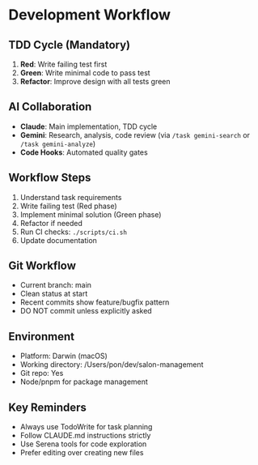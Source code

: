# Development Workflow

## TDD Cycle (Mandatory)

1. **Red**: Write failing test first
2. **Green**: Write minimal code to pass test
3. **Refactor**: Improve design with all tests green

## AI Collaboration

- **Claude**: Main implementation, TDD cycle
- **Gemini**: Research, analysis, code review (via `/task gemini-search` or `/task gemini-analyze`)
- **Code Hooks**: Automated quality gates

## Workflow Steps

1. Understand task requirements
2. Write failing test (Red phase)
3. Implement minimal solution (Green phase)
4. Refactor if needed
5. Run CI checks: `./scripts/ci.sh`
6. Update documentation

## Git Workflow

- Current branch: main
- Clean status at start
- Recent commits show feature/bugfix pattern
- DO NOT commit unless explicitly asked

## Environment

- Platform: Darwin (macOS)
- Working directory: /Users/pon/dev/salon-management
- Git repo: Yes
- Node/pnpm for package management

## Key Reminders

- Always use TodoWrite for task planning
- Follow CLAUDE.md instructions strictly
- Use Serena tools for code exploration
- Prefer editing over creating new files
